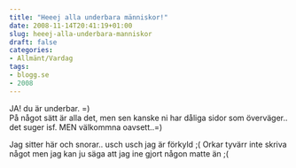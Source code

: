 ```yaml
---
title: "Heeej alla underbara människor!"
date: 2008-11-14T20:41:19+01:00
slug: heeej-alla-underbara-manniskor
draft: false
categories:
- Allmänt/Vardag
tags:
- blogg.se
- 2008
---
```

JA! du är underbar. =)  
På något sätt är alla det, men sen kanske ni har dåliga sidor som överväger.. det suger isf. MEN välkommna oavsett..=)  
  
Jag sitter här och snorar.. usch usch jag är förkyld ;( Orkar tyvärr inte skriva något men jag kan ju säga att jag ine gjort någon matte än ;(